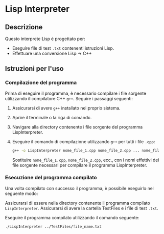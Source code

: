 # Lisp Interpreter

## Descrizione
Questo interprete Lisp è progettato per:
- Eseguire file di test `.txt` contenenti istruzioni Lisp.
- Effettuare una conversione Lisp -> C++

## Istruzioni per l'uso

### Compilazione del programma

Prima di eseguire il programma, è necessario compilare i file sorgente utilizzando il compilatore C++ `g++`. Seguire i passaggi seguenti:

1. Assicurarsi di avere `g++` installato nel proprio sistema.
2. Aprire il terminale o la riga di comando.
3. Navigare alla directory contenente i file sorgente del programma LispInterpreter.
4. Eseguire il comando di compilazione utilizzando `g++` per tutti i file `.cpp`:

    ```bash
    g++ -o LispInterpreter nome_file_1.cpp nome_file_2.cpp ... nome_file_n.cpp
    ```

    Sostituire `nome_file_1.cpp`, `nome_file_2.cpp`, ecc., con i nomi effettivi dei file sorgente necessari per compilare il programma LispInterpreter.

### Esecuzione del programma compilato

Una volta compilato con successo il programma, è possibile eseguirlo nel seguente modo:

Assicurarsi di essere nella directory contenente il programma compilato `LispInterpreter`.
Assicurarsi di avere la cartella TestFiles e i file di test `.txt`.

Eseguire il programma compilato utilizzando il comando seguente:

```bash
./LispInterpreter ../TestFiles/file_name.txt
